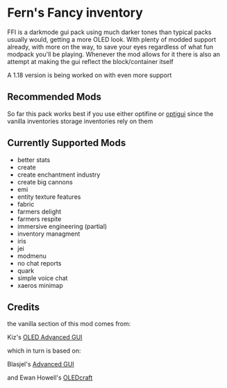 # Fern's Fancy inventory
FFI is a darkmode gui pack using much darker tones than typical packs usually would, getting a more OLED look. With plenty of modded support already, with more on the way, to save your eyes regardless of what fun modpack you'll be playing. Whenever the mod allows for it there is also an attempt at making the gui reflect the block/container itself

A 1.18 version is being worked on with even more support
## Recommended Mods
So far this pack works best if you use either optifine or [optigui]([https://modrinth.com/mod/optigui](https://modrinth.com/mod/optigui)) since the vanilla inventories storage inventories rely on them
## Currently Supported Mods
- better stats
- create
- create enchantment industry
- create big cannons
- emi
- entity texture features
- fabric
- farmers delight
- farmers respite
- immersive engineering (partial)
- inventory managment
- iris
- jei
- modmenu
- no chat reports
- quark
- simple voice chat
- xaeros minimap
## Credits
the vanilla section of this mod comes from:

Kiz's [OLED Advanced GUI]([https://www.planetminecraft.com/texture-pack/dark-advanced-gui/](https://www.planetminecraft.com/texture-pack/dark-advanced-gui/))

which in turn is based on:

Blasjel's [Advanced GUI]([https://www.planetminecraft.com/texture-pack/custom-gui/](https://www.planetminecraft.com/texture-pack/custom-gui/))

and
Ewan Howell's [OLEDcraft]([https://www.planetminecraft.com/texture-pack/oledcraft/](https://www.planetminecraft.com/texture-pack/oledcraft/))
